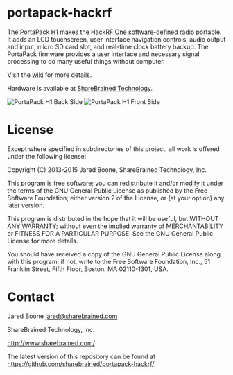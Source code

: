 # portapack-hackrf

The PortaPack H1 makes the [HackRF One software-defined radio](http://greatscottgadgets.com/hackrf/) portable. It adds an LCD touchscreen, user interface navigation controls, audio output and input, micro SD card slot, and real-time clock battery backup. The PortaPack firmware provides a user interface and necessary signal processing to do many useful things without computer.

Visit the [wiki](https://github.com/sharebrained/portapack-hackrf/wiki) for more details.

Hardware is available at [ShareBrained Technology](http://sharebrained.com/portapack).

![PortaPack H1 Back Side](https://raw.github.com/sharebrained/portapack-hackrf/master/doc/images/hardware/portapack_h1_back.jpg)
![PortaPack H1 Front Side](https://raw.github.com/sharebrained/portapack-hackrf/master/doc/images/hardware/portapack_h1_front.jpg)

# License

Except where specified in subdirectories of this project, all work is offered under the following license:

Copyright (C) 2013-2015 Jared Boone, ShareBrained Technology, Inc.

This program is free software; you can redistribute it and/or
modify it under the terms of the GNU General Public License
as published by the Free Software Foundation; either version 2
of the License, or (at your option) any later version.

This program is distributed in the hope that it will be useful,
but WITHOUT ANY WARRANTY; without even the implied warranty of
MERCHANTABILITY or FITNESS FOR A PARTICULAR PURPOSE.  See the
GNU General Public License for more details.

You should have received a copy of the GNU General Public License
along with this program; if not, write to the Free Software
Foundation, Inc., 51 Franklin Street, Fifth Floor, Boston, MA
02110-1301, USA.

# Contact

Jared Boone <jared@sharebrained.com>

ShareBrained Technology, Inc.

<http://www.sharebrained.com/>

The latest version of this repository can be found at
https://github.com/sharebrained/portapack-hackrf/
